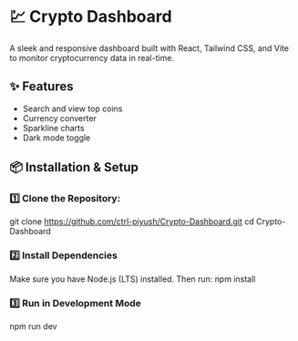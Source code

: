 # 💹 Crypto Dashboard

A sleek and responsive dashboard built with React, Tailwind CSS, and Vite to monitor cryptocurrency data in real-time.

## ✨ Features

- Search and view top coins
- Currency converter
- Sparkline charts
- Dark mode toggle

## 📦 Installation & Setup

### 1️⃣ Clone the Repository:
git clone https://github.com/ctrl-piyush/Crypto-Dashboard.git
cd Crypto-Dashboard

### 2️⃣ Install Dependencies
Make sure you have Node.js (LTS) installed.
Then run:
npm install
### 3️⃣ Run in Development Mode
npm run dev
